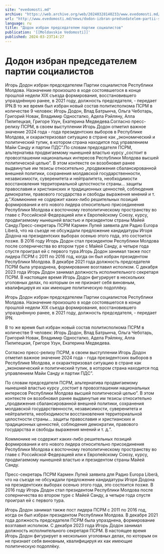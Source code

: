 ```yaml
---
site: "evedomosti.md"
archive: "https://web.archive.org/web/20240328140233/www.evedomosti.md/news/dodon-izbran-predsedatelem-partii-socialistov"
url: "http://www.evedomosti.md/news/dodon-izbran-predsedatelem-partii-socialistov"
language: ru
title: "Додон избран председателем партии социалистов"
publication: '[[Moldavskie Vedomosti]]'
published: 2024-03-23T14:27
---
```


# Додон избран председателем партии социалистов

Игорь Додон избран председателем Партии социалистов Республики Молдова. Назначение произошло в ходе состоявшегося в конце прошлой недели XIX съезда формирования, восстановившего упразднённую ранее, в 2021 году, должность председателя, - передает IPN.В то же время был избран новый состав политисполкома ПСРМ в количестве 9 человек: Игорь Додон, Влад Батрынча, Ольга Чеботарь, Григорий Новак, Владимир Односталко, Адела Рэйляну, Алла Пилипецкая, Григоре Узун, Екатерина Медведева.Согласно пресс-релизу ПСРМ, в своем выступлении Игорь Додон отметил важное значение 2024 года - года президентских выборов в Республике Молдова, и охарактеризовал ситуацию в стране как „экономический и политический тупик, в котором страна находится под управлением Майи Санду и партии ПДС”.По словам председателя ПСРМ, альтернатива продвигаемому нынешней властью курсу „состоит в провозглашении национальных интересов Республики Молдова высшей политической целью”. В этом контексте он возобновил ранее выдвинутые им тезисы относительно „продвижения сбалансированной внешней политики, сохранения молдавской государственности, независимости, суверенитета и нейтралитета, необходимости восстановления территориальной целостности страны... защиты православия и христианских и традиционных ценностей, соблюдения демократии, правового государства и свободы выражения мнений и т. д.”.Коммюнике не содержит каких-либо решительных позиций формирования и его нового лидера относительно присоединения Республики Молдова к восточному геополитическому пространству во главе с Российской Федерацией или к Европейскому Союзу, курсу, продвигаемому нынешней властью и президентом страны Майей Санду.Пресс-секретарь ПСРМ Кармен Лупей заявила для Радио Europa Liberă, что на съезде не обсуждали предложение кандидатуры Игоря Додона на президентских выборах осенью этого года, это состоится позже. В 2016 году Игорь Додон стал президентом Республики Молдова после соперничества во втором туре с Майей Санду, а четыре года спустя проиграл ей с первого тура.Игорь Додон занимал также пост лидера ПСРМ с 2011 по 2016 год, когда он был избран президентом Республики Молдова. В декабре 2021 года должность председателя ПСРМ была упразднена, формирование возглавил исполком. С декабря 2023 года Игорь Додон занимал должность исполнительного секретаря ПСРМ. В настоящее время Игорь Додон фигурирует в нескольких уголовных делах, по которым он не признает себя виновным, квалифицируя их как имеющие политическую подоплёку.

Игорь Додон избран председателем Партии социалистов Республики Молдова. Назначение произошло в ходе состоявшегося в конце прошлой недели XIX съезда формирования, восстановившего упразднённую ранее, в 2021 году, должность председателя, - передает IPN.

В то же время был избран новый состав политисполкома ПСРМ в количестве 9 человек: Игорь Додон, Влад Батрынча, Ольга Чеботарь, Григорий Новак, Владимир Односталко, Адела Рэйляну, Алла Пилипецкая, Григоре Узун, Екатерина Медведева.

Согласно пресс-релизу ПСРМ, в своем выступлении Игорь Додон отметил важное значение 2024 года - года президентских выборов в Республике Молдова, и охарактеризовал ситуацию в стране как „экономический и политический тупик, в котором страна находится под управлением Майи Санду и партии ПДС”.

По словам председателя ПСРМ, альтернатива продвигаемому нынешней властью курсу „состоит в провозглашении национальных интересов Республики Молдова высшей политической целью”. В этом контексте он возобновил ранее выдвинутые им тезисы относительно „продвижения сбалансированной внешней политики, сохранения молдавской государственности, независимости, суверенитета и нейтралитета, необходимости восстановления территориальной целостности страны... защиты православия и христианских и традиционных ценностей, соблюдения демократии, правового государства и свободы выражения мнений и т. д.”.

Коммюнике не содержит каких-либо решительных позиций формирования и его нового лидера относительно присоединения Республики Молдова к восточному геополитическому пространству во главе с Российской Федерацией или к Европейскому Союзу, курсу, продвигаемому нынешней властью и президентом страны Майей Санду.

Пресс-секретарь ПСРМ Кармен Лупей заявила для Радио Europa Liberă, что на съезде не обсуждали предложение кандидатуры Игоря Додона на президентских выборах осенью этого года, это состоится позже. В 2016 году Игорь Додон стал президентом Республики Молдова после соперничества во втором туре с Майей Санду, а четыре года спустя проиграл ей с первого тура.

Игорь Додон занимал также пост лидера ПСРМ с 2011 по 2016 год, когда он был избран президентом Республики Молдова. В декабре 2021 года должность председателя ПСРМ была упразднена, формирование возглавил исполком. С декабря 2023 года Игорь Додон занимал должность исполнительного секретаря ПСРМ. В настоящее время Игорь Додон фигурирует в нескольких уголовных делах, по которым он не признает себя виновным, квалифицируя их как имеющие политическую подоплёку.
